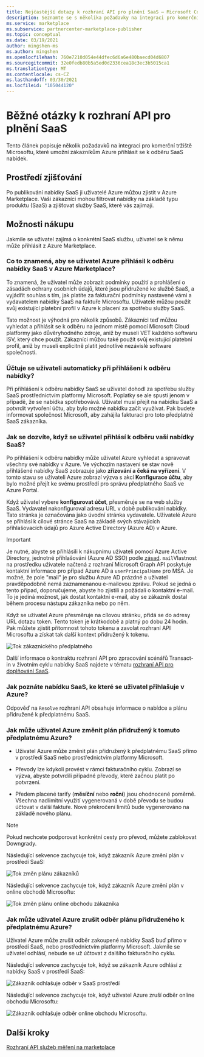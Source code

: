 ```yaml
---
title: Nejčastější dotazy k rozhraní API pro plnění SaaS – Microsoft Commercial Marketplace
description: Seznamte se s několika požadavky na integraci pro komerční tržiště Microsoftu, aby se zákazníci Azure mohli přihlásit k odběru SaaS nabídek.
ms.service: marketplace
ms.subservice: partnercenter-marketplace-publisher
ms.topic: conceptual
ms.date: 03/19/2021
author: mingshen-ms
ms.author: mingshen
ms.openlocfilehash: 760e7210d054e44dfec6d6a6e480baecd04d6807
ms.sourcegitcommit: 32e0fedb80b5a5ed0d2336cea18c3ec3b5015ca1
ms.translationtype: MT
ms.contentlocale: cs-CZ
ms.lasthandoff: 03/30/2021
ms.locfileid: "105044120"
---
```

# <a name="common-questions-about-saas-fulfillment-apis"></a>Běžné otázky k rozhraní API pro plnění SaaS

Tento článek popisuje několik požadavků na integraci pro komerční tržiště Microsoftu, které umožní zákazníkům Azure přihlásit se k odběru SaaS nabídek.

## <a name="discovery-experience"></a>Prostředí zjišťování

Po publikování nabídky SaaS ji uživatelé Azure můžou zjistit v Azure Marketplace. Vaši zákazníci mohou filtrovat nabídky na základě typu produktu (SaaS) a zjišťovat služby SaaS, které vás zajímají.

## <a name="purchase-experience"></a>Možnosti nákupu

Jakmile se uživatel zajímá o konkrétní SaaS službu, uživatel se k němu může přihlásit z Azure Marketplace.

### <a name="what-does-it-mean-for-an-azure-user-to-subscribe-to-a-saas-offer-in-azure-marketplace"></a>Co to znamená, aby se uživatel Azure přihlásil k odběru nabídky SaaS v Azure Marketplace?

To znamená, že uživatel může zobrazit podmínky použití a prohlášení o zásadách ochrany osobních údajů, které jsou přidružené ke službě SaaS, a vyjádřit souhlas s tím, jak platíte za fakturační podmínky nastavené vámi a vydavatelem nabídky SaaS na faktuře Microsoftu. Uživatelé můžou použít svůj existující platební profil v Azure k placení za spotřebu služby SaaS.

Tato možnost je výhodná pro několik způsobů. Zákazníci teď můžou vyhledat a přihlásit se k odběru na jednom místě pomocí Microsoft Cloud platformy jako důvěryhodného zdroje, aniž by museli VET každého softwaru ISV, který chce použít. Zákazníci můžou také použít svůj existující platební profil, aniž by museli explicitně platit jednotlivé nezávislé software společnosti.

### <a name="is-the-user-charged-automatically-when-the-offer-is-subscribed"></a>Účtuje se uživateli automaticky při přihlášení k odběru nabídky?

Při přihlášení k odběru nabídky SaaS se uživatel dohodl za spotřebu služby SaaS prostřednictvím platformy Microsoft. Poplatky se ale spustí jenom v případě, že se nabídka spotřebovává. Uživatel musí přejít na nabídku SaaS a potvrdit vytvoření účtu, aby bylo možné nabídku začít využívat. Pak budete informovat společnost Microsoft, aby zahájila fakturaci pro toto předplatné SaaS zákazníka.

### <a name="how-are-you-notified-when-a-user-subscribes-to-your-saas-offer"></a>Jak se dozvíte, když se uživatel přihlásí k odběru vaší nabídky SaaS?

Po přihlášení k odběru nabídky může uživatel Azure vyhledat a spravovat všechny své nabídky v Azure. Ve výchozím nastavení se stav nově přihlášené nabídky SaaS zobrazuje jako **zřizování a čeká na vyřízení**. V tomto stavu se uživateli Azure zobrazí výzva s akcí **Konfigurace účtu**, aby bylo možné přejít ke svému prostředí pro správu předplatného SaaS ve Azure Portal.

Když uživatel vybere **konfigurovat účet**, přesměruje se na web služby SaaS. Vydavatel nakonfiguroval adresu URL v době publikování nabídky. Tato stránka je označována jako úvodní stránka vydavatele. Uživatelé Azure se přihlásí k cílové stránce SaaS na základě svých stávajících přihlašovacích údajů pro Azure Active Directory (Azure AD) v Azure.

> [!IMPORTANT]
> Je nutné, abyste se přihlásili k nákupnímu uživateli pomocí Azure Active Directory, jednotné přihlašování (Azure AD SSO) podle [zásad](/legal/marketplace/certification-policies?context=/azure/marketplace/context/context). `mail`Vlastnost na prostředku uživatele načtená z rozhraní Microsoft Graph API poskytuje kontaktní informace pro případ Azure AD a `userPrincipalName` pro MSA. Je možné, že pole "mail" je pro službu Azure AD prázdné a uživatel pravděpodobně nemá zaznamenanou e-mailovou zprávu. Pokud se jedná o tento případ, doporučujeme, abyste ho zjistili a požádali o kontaktní e-mail. To je jediná možnost, jak dostat kontaktní e-mail, aby se zákazník dostal během procesu nástupu zákazníka nebo po něm.

Když se uživatel Azure přesměruje na cílovou stránku, přidá se do adresy URL dotazu token. Tento token je krátkodobě a platný po dobu 24 hodin. Pak můžete zjistit přítomnost tohoto tokenu a zavolat rozhraní API Microsoftu a získat tak další kontext přidružený k tokenu.

![Tok zákaznického předplatného](media/saas-metering-service-integration-flow-a.png)

Další informace o kontraktu rozhraní API pro zpracování scénářů Transact-in v životním cyklu nabídky SaaS najdete v tématu [rozhraní API pro doplňování SaaS](pc-saas-fulfillment-api-v2.md).

### <a name="how-do-you-know-the-saas-offer-to-which-the-user-subscribes-in-azure"></a>Jak poznáte nabídku SaaS, ke které se uživatel přihlašuje v Azure?

Odpověď na `Resolve` rozhraní API obsahuje informace o nabídce a plánu přidružené k předplatnému SaaS.

### <a name="how-can-the-azure-user-change-the-plan-associated-with-this-azure-subscription"></a>Jak může uživatel Azure změnit plán přidružený k tomuto předplatnému Azure?

* Uživatel Azure může změnit plán přidružený k předplatnému SaaS přímo v prostředí SaaS nebo prostřednictvím platformy Microsoft.

* Převody lze kdykoli provést v rámci fakturačního cyklu. Zobrazí se výzva, abyste potvrdili případné převody, které začnou platit po potvrzení.

* Předem placené tarify (**měsíční** nebo **roční**) jsou ohodnocené poměrně. Všechna nadlimitní využití vygenerovaná v době převodu se budou účtovat v další faktuře. Nové překročení limitů bude vygenerováno na základě nového plánu.

>[!Note]
>Pokud nechcete podporovat konkrétní cesty pro převod, můžete zablokovat Downgrady.

Následující sekvence zachycuje tok, když zákazník Azure změní plán v prostředí SaaS:

![Tok změn plánu zákazníků](media/saas-metering-service-integration-flow-b.png)

Následující sekvence zachycuje tok, když zákazník Azure změní plán v online obchodě Microsoftu:

![Tok změn plánu online obchodu zákazníka](media/saas-metering-service-integration-flow-c.png)

### <a name="how-can-the-azure-user-unsubscribe-from-the-plan-associated-with-azure-subscription"></a>Jak může uživatel Azure zrušit odběr plánu přidruženého k předplatnému Azure?

Uživatel Azure může zrušit odběr zakoupené nabídky SaaS buď přímo v prostředí SaaS, nebo prostřednictvím platformy Microsoft. Jakmile se uživatel odhlásí, nebude se už účtovat z dalšího fakturačního cyklu.

Následující sekvence zachycuje tok, když se zákazník Azure odhlásí z nabídky SaaS v prostředí SaaS:

![Zákazník odhlašuje odběr v SaaS prostředí](media/saas-metering-service-integration-flow-d.png)

Následující sekvence zachycuje tok, když uživatel Azure zruší odběr online obchodu Microsoftu:

![Zákazník odhlašuje odběr online obchodu Microsoftu.](media/saas-metering-service-integration-flow-e.png)

## <a name="next-steps"></a>Další kroky

[Rozhraní API služeb měření na marketplace](./marketplace-metering-service-apis.md)
